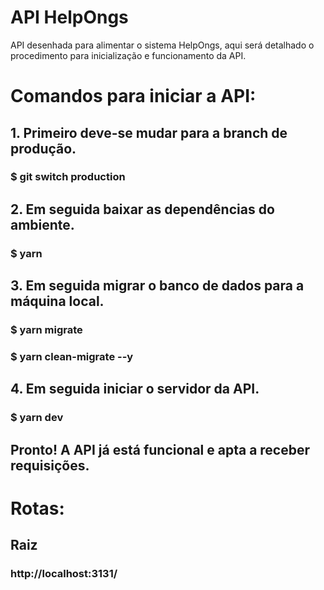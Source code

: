 
# API HelpOngs

API desenhada para alimentar o sistema HelpOngs, aqui será detalhado o procedimento para inicialização e funcionamento da API.
#
# Comandos para iniciar a API:

## 1. Primeiro deve-se mudar para a branch de produção.

### $ **git switch production**

## 2. Em seguida baixar as dependências do ambiente.

### $ **yarn**

## 3. Em seguida migrar o banco de dados para a máquina local.

### $ **yarn migrate**

### $ **yarn clean-migrate --y**

## 4. Em seguida iniciar o servidor da API.

### $ **yarn dev**

## Pronto! A API já está funcional e apta a receber requisições.

#
# Rotas:
## Raiz
### http://localhost:3131/
